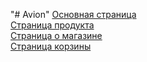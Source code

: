 "# Avion" 
<a href="https://iwannabejutser.github.io/Avion/">Основная страница</a> <br/>
<a href="https://iwannabejutser.github.io/Avion/product.html">Страница продукта</a> <br/>
<a href="https://iwannabejutser.github.io/Avion/about.html">Страница о магазине</a> <br/>
<a href="https://iwannabejutser.github.io/Avion/shopping-baskets.html">Страница корзины</a>
